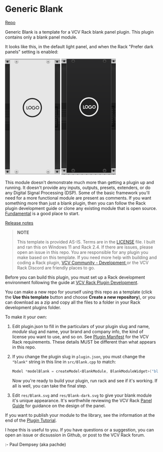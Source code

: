 # Generic Blank

[Repo](https://github.com/Paul-Dempsey/GenericBlank)

Generic Blank is a template for a VCV Rack blank panel plugin.
This plugin contains only a blank panel module.

It looks like this, in the default light panel, and when the Rack "Prefer dark panels" setting is enabled:

![Preview of the Generic Blank module (light)](doc/Blank.png) ![Preview of the Generic Blank module (dark)](doc/Blank-dark.png)

This module doesn't demonstrate much more than getting a plugin up and running.
It doesn't provide any inputs, outputs, presets, extenders, or do any Digital Signal Processing (DSP).
Some of the basic framework you'll need for a more functional module are present as comments.
If you want something more than just a blank plugin, then you can follow the Rack plugin development guide
or clone any existing module that is open source.
[Fundamental](https://github.com/VCVRack/Fundamental) is a good place to start.

[Release notes](doc/release-notes.md)

> **NOTE**
>
> This template is provided AS-IS. Terms are in the [LICENSE](LICENSE) file. I built and ran this on Windows 11 and Rack 2.4. If there are issues, please open an issue in this repo. You are responsible for any plugin you make based on this template. If you need more help with building and coding a Rack plugin, [VCV Community - Development ](https://community.vcvrack.com/c/development) or the VCV Rack Discord are friendly places to go.

Before you can build this plugin, you must set up a Rack development environment following the guide at [VCV Rack Plugin Development](https://vcvrack.com/manual/PluginDevelopmentTutorial).

You can make a new repo for yourself using this repo as a template (click the **Use this template** button and choose **Create a new repository**), or you can download as a zip and copy all the files to a folder in your Rack development plugins folder.

To make it your own:

1. Edit plugin.json to fill in the particulars of your plugin slug and name, _module_ slug and name, your brand and company info, the kind of license you want to use, and so on. See [Plugin Manifest](https://vcvrack.com/manual/Manifest) for the VCV Rack requirements. These details MUST be different than what appears in this repo.

2. If you change the plugin slug in `plugin.json`, you must change the `"blank"` string in this line in `src/Blank.cpp` to match:

   ```cpp
   Model *modelBlank = createModel<BlankModule, BlankModuleWidget>("blank");
   ```

   Now you're ready to build your plugin, run rack and see if it's working. If all is well, you can take the final step.

3. Edit `res/Blank.svg` and `res/Blank-dark.svg` to give your blank module it's unique appearance. It's worthwhile reviewing the VCV Rack [Panel Guide](https://vcvrack.com/manual/Panel) for guidance on the design of the panel.

If you want to publish your module to the library, see the information at the end of the [ Plugin Tutorial](https://vcvrack.com/manual/PluginDevelopmentTutorial).

I hope this is useful to you. If you have questions or a suggestion, you can open an issue or dicsussion in Github, or post to the VCV Rack forum.

:- Paul Dempsey (aka pachde)
